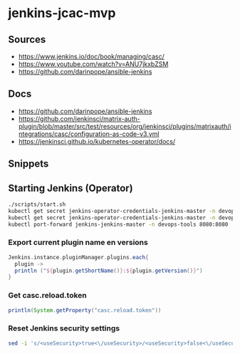 # jenkins-jcac-mvp

## Sources

- https://www.jenkins.io/doc/book/managing/casc/
- https://www.youtube.com/watch?v=ANU7jkxbZSM
- https://github.com/darinpope/ansible-jenkins

## Docs

- https://github.com/darinpope/ansible-jenkins
- https://github.com/jenkinsci/matrix-auth-plugin/blob/master/src/test/resources/org/jenkinsci/plugins/matrixauth/integrations/casc/configuration-as-code-v3.yml
- https://jenkinsci.github.io/kubernetes-operator/docs/

## Snippets

## Starting Jenkins (Operator)

```sh
./scripts/start.sh
kubectl get secret jenkins-operator-credentials-jenkins-master -n devops-tools -o 'jsonpath={.data.user}' | base64 -d
kubectl get secret jenkins-operator-credentials-jenkins-master -n devops-tools -o 'jsonpath={.data.password}' | base64 -d
kubectl port-forward jenkins-jenkins-master -n devops-tools 8080:8080
```

### Export current plugin name en versions

```groovy
Jenkins.instance.pluginManager.plugins.each{
  plugin ->
  println ("${plugin.getShortName()}:${plugin.getVersion()}")
}
```

### Get casc.reload.token

```groovy
println(System.getProperty("casc.reload.token"))
```

### Reset Jenkins security settings

```bash
sed -i 's/<useSecurity>true<\/useSecurity>/<useSecurity>false<\/useSecurity>/g' /var/jenkins_home/config.xml 
```
